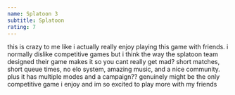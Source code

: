 ```yaml
---
name: Splatoon 3
subtitle: Splatoon
rating: 7
---
```


this is crazy to me like i actually really enjoy playing this game with friends. i normally dislike competitive games but i think the way the splatoon team designed their game makes it so you cant really get mad? short matches, short queue times, no elo system, amazing music, and a nice community. plus it has multiple modes and a campaign?? genuinely might be the only competitive game i enjoy and im so excited to play more with my friends
